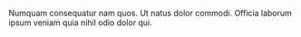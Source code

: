 Numquam consequatur nam quos. Ut natus dolor commodi. Officia laborum ipsum veniam quia nihil odio dolor qui.
